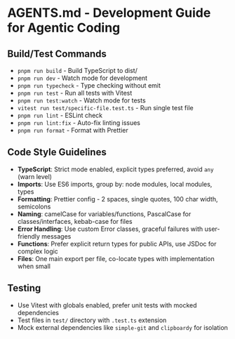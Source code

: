 # AGENTS.md - Development Guide for Agentic Coding

## Build/Test Commands
- `pnpm run build` - Build TypeScript to dist/
- `pnpm run dev` - Watch mode for development
- `pnpm run typecheck` - Type checking without emit
- `pnpm run test` - Run all tests with Vitest
- `pnpm run test:watch` - Watch mode for tests
- `vitest run test/specific-file.test.ts` - Run single test file
- `pnpm run lint` - ESLint check
- `pnpm run lint:fix` - Auto-fix linting issues
- `pnpm run format` - Format with Prettier

## Code Style Guidelines
- **TypeScript**: Strict mode enabled, explicit types preferred, avoid `any` (warn level)
- **Imports**: Use ES6 imports, group by: node modules, local modules, types
- **Formatting**: Prettier config - 2 spaces, single quotes, 100 char width, semicolons
- **Naming**: camelCase for variables/functions, PascalCase for classes/interfaces, kebab-case for files
- **Error Handling**: Use custom Error classes, graceful failures with user-friendly messages
- **Functions**: Prefer explicit return types for public APIs, use JSDoc for complex logic
- **Files**: One main export per file, co-locate types with implementation when small

## Testing
- Use Vitest with globals enabled, prefer unit tests with mocked dependencies
- Test files in `test/` directory with `.test.ts` extension
- Mock external dependencies like `simple-git` and `clipboardy` for isolation